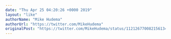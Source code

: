 ```yaml
---
date: "Thu Apr 25 04:20:26 +0000 2019"
layout: "like"
authorName: "Mike Hudema"
authorUrl: "https://twitter.com/MikeHudema"
originalPost: "https://twitter.com/MikeHudema/status/1121267700821561344"
---
```

